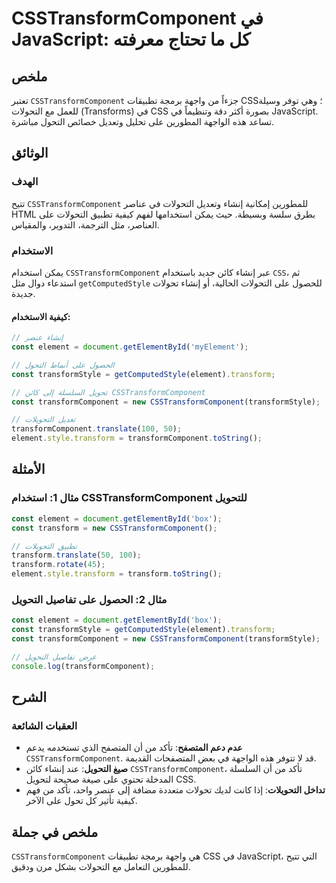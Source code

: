 <!--
Meta Description: # CSSTransformComponent في JavaScript: كل ما تحتاج معرفته ## ملخص تعتبر `CSSTransformComponent` جزءاً من واجهة برمجة تطبيقات CSS؛ وهي توفر وسيلة للعمل...
Meta Keywords: csstransformcomponent, const, transform, على, element
-->

# CSSTransformComponent في JavaScript: كل ما تحتاج معرفته

## ملخص
تعتبر `CSSTransformComponent` جزءاً من واجهة برمجة تطبيقات CSS؛ وهي توفر وسيلة للعمل مع التحولات (Transforms) في CSS بصورة أكثر دقة وتنظيماً في JavaScript. تساعد هذه الواجهة المطورين على تحليل وتعديل خصائص التحول مباشرة.

## الوثائق
### الهدف
تتيح `CSSTransformComponent` للمطورين إمكانية إنشاء وتعديل التحولات في عناصر HTML بطرق سلسة وبسيطة. حيث يمكن استخدامها لفهم كيفية تطبيق التحولات على العناصر، مثل الترجمة، التدوير، والمقياس.

### الاستخدام
يمكن استخدام `CSSTransformComponent` عبر إنشاء كائن جديد باستخدام `CSS`، ثم استدعاء دوال مثل `getComputedStyle` للحصول على التحولات الحالية، أو إنشاء تحولات جديدة.

#### كيفية الاستخدام:
```javascript
// إنشاء عنصر
const element = document.getElementById('myElement');

// الحصول على أنماط التحول
const transformStyle = getComputedStyle(element).transform;

// تحويل السلسلة إلى كائن CSSTransformComponent
const transformComponent = new CSSTransformComponent(transformStyle);

// تعديل التحويلات
transformComponent.translate(100, 50);
element.style.transform = transformComponent.toString();
```

## الأمثلة
### مثال 1: استخدام CSSTransformComponent للتحويل
```javascript
const element = document.getElementById('box');
const transform = new CSSTransformComponent();

// تطبيق التحويلات
transform.translate(50, 100);
transform.rotate(45);
element.style.transform = transform.toString();
```

### مثال 2: الحصول على تفاصيل التحويل
```javascript
const element = document.getElementById('box');
const transformStyle = getComputedStyle(element).transform;
const transformComponent = new CSSTransformComponent(transformStyle);

// عرض تفاصيل التحويل
console.log(transformComponent);
```

## الشرح
### العقبات الشائعة
- **عدم دعم المتصفح**: تأكد من أن المتصفح الذي تستخدمه يدعم `CSSTransformComponent`. قد لا تتوفر هذه الواجهة في بعض المتصفحات القديمة.
- **صيغ التحويل**: عند إنشاء كائن `CSSTransformComponent`، تأكد من أن السلسلة المدخلة تحتوي على صيغة صحيحة لتحويل CSS.
- **تداخل التحويلات**: إذا كانت لديك تحولات متعددة مضافة إلى عنصر واحد، تأكد من فهم كيفية تأثير كل تحول على الآخر.

## ملخص في جملة
`CSSTransformComponent` هي واجهة برمجة تطبيقات CSS في JavaScript، التي تتيح للمطورين التعامل مع التحولات بشكل مرن ودقيق.